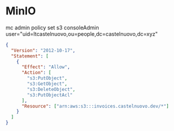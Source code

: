 # MinIO

mc admin policy set s3 consoleAdmin user="uid=ltcastelnuovo,ou=people,dc=castelnuovo,dc=xyz"

```json
{
  "Version": "2012-10-17",
  "Statement": [
    {
      "Effect": "Allow",
      "Action": [
        "s3:PutObject",
        "s3:GetObject",
        "s3:DeleteObject",
        "s3:PutObjectAcl"
      ],
      "Resource": ["arn:aws:s3:::invoices.castelnuovo.dev/*"]
    }
  ]
}
```
